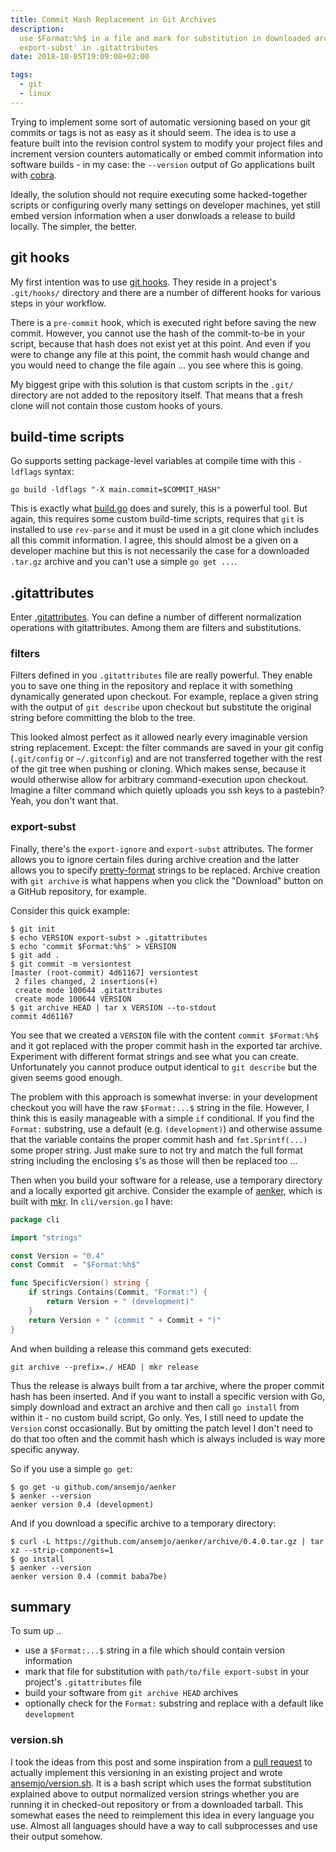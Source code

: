 ```yaml
---
title: Commit Hash Replacement in Git Archives
description:
  use $Format:%h$ in a file and mark for substitution in downloaded archives with 'file
  export-subst' in .gitattributes
date: 2018-10-05T19:09:08+02:00

tags:
  - git
  - linux
---
```


Trying to implement some sort of automatic versioning based on your git commits or tags is not as
easy as it should seem. The idea is to use a feature built into the revision control system to
modify your project files and increment version counters automatically or embed commit information
into software builds - in my case: the `--version` output of Go applications built with
[cobra](https://github.com/spf13/cobra).

<!--more-->

Ideally, the solution should not require executing some hacked-together scripts or configuring
overly many settings on developer machines, yet still embed version information when a user
donwloads a release to build locally. The simpler, the better.

## git hooks

My first intention was to use [git hooks](https://git-scm.com/docs/githooks). They reside in a
project's `.git/hooks/` directory and there are a number of different hooks for various steps in
your workflow.

There is a `pre-commit` hook, which is executed right before saving the new commit. However, you
cannot use the hash of the commit-to-be in your script, because that hash does not exist yet at this
point. And even if you were to change any file at this point, the commit hash would change and you
would need to change the file again ... you see where this is going.

My biggest gripe with this solution is that custom scripts in the `.git/` directory are not added to
the repository itself. That means that a fresh clone will not contain those custom hooks of yours.

## build-time scripts

Go supports setting package-level variables at compile time with this `-ldflags` syntax:

    go build -ldflags "-X main.commit=$COMMIT_HASH"

This is exactly what [build.go](https://github.com/fd0/build-go) does and surely, this is a powerful
tool. But again, this requires some custom build-time scripts, requires that `git` is installed to
use `rev-parse` and it must be used in a git clone which includes all this commit information. I
agree, this should almost be a given on a developer machine but this is not necessarily the case for
a downloaded `.tar.gz` archive and you can't use a simple `go get ...`.

## .gitattributes

Enter [.gitattributes](https://git-scm.com/docs/gitattributes). You can define a number of different
normalization operations with gitattributes. Among them are filters and substitutions.

### filters

Filters defined in you `.gitattributes` file are really powerful. They enable you to save one thing
in the repository and replace it with something dynamically generated upon checkout. For example,
replace a given string with the output of `git describe` upon checkout but substitute the original
string before committing the blob to the tree.

This looked almost perfect as it allowed nearly every imaginable version string replacement. Except:
the filter commands are saved in your git config (`.git/config` or `~/.gitconfig`) and are not
transferred together with the rest of the git tree when pushing or cloning. Which makes sense,
because it would otherwise allow for arbitrary command-execution upon checkout. Imagine a filter
command which quietly uploads you ssh keys to a pastebin? Yeah, you don't want that.

### export-subst

Finally, there's the `export-ignore` and `export-subst` attributes. The former allows you to ignore
certain files during archive creation and the latter allows you to specify
[pretty-format](https://git-scm.com/docs/pretty-formats) strings to be replaced. Archive creation
with `git archive` is what happens when you click the "Download" button on a GitHub repository, for
example.

Consider this quick example:

    $ git init
    $ echo VERSION export-subst > .gitattributes
    $ echo 'commit $Format:%h$' > VERSION
    $ git add .
    $ git commit -m versiontest
    [master (root-commit) 4d61167] versiontest
     2 files changed, 2 insertions(+)
     create mode 100644 .gitattributes
     create mode 100644 VERSION
    $ git archive HEAD | tar x VERSION --to-stdout
    commit 4d61167

You see that we created a `VERSION` file with the content `commit $Format:%h$` and it got replaced
with the proper commit hash in the exported tar archive. Experiment with different format strings
and see what you can create. Unfortunately you cannot produce output identical to `git describe` but
the given seems good enough.

The problem with this approach is somewhat inverse: in your development checkout you will have the
raw `$Format:...$` string in the file. However, I think this is easily manageable with a simple `if`
conditional. If you find the `Format:` substring, use a default (e.g. `(development)`) and otherwise
assume that the variable contains the proper commit hash and `fmt.Sprintf(...)` some proper string.
Just make sure to not try and match the full format string including the enclosing `$`'s as those
will then be replaced too ...

Then when you build your software for a release, use a temporary directory and a locally exported
git archive. Consider the example of [aenker](https://github.com/ansemjo/aenker), which is built
with [mkr](https://github.com/ansemjo/makerelease). In `cli/version.go` I have:

```go
package cli

import "strings"

const Version = "0.4"
const Commit  = "$Format:%h$"

func SpecificVersion() string {
	if strings.Contains(Commit, "Format:") {
		return Version + " (development)"
	}
	return Version + " (commit " + Commit + ")"
}
```

And when building a release this command gets executed:

    git archive --prefix=./ HEAD | mkr release

Thus the release is always built from a tar archive, where the proper commit hash has been inserted.
And if you want to install a specific version with Go, simply download and extract an archive and
then call `go install` from within it - no custom build script, Go only. Yes, I still need to update
the `Version` const occasionally. But by omitting the patch level I don't need to do that too often
and the commit hash which is always included is way more specific anyway.

So if you use a simple `go get`:

    $ go get -u github.com/ansemjo/aenker
    $ aenker --version
    aenker version 0.4 (development)

And if you download a specific archive to a temporary directory:

    $ curl -L https://github.com/ansemjo/aenker/archive/0.4.0.tar.gz | tar xz --strip-components=1
    $ go install
    $ aenker --version
    aenker version 0.4 (commit baba7be)

## summary

To sum up ..

- use a `$Format:...$` string in a file which should contain version information
- mark that file for substitution with `path/to/file export-subst` in your project's
  `.gitattributes` file
- build your software from `git archive HEAD` archives
- optionally check for the `Format:` substring and replace with a default like `development`

### version.<!--nolink-->sh

I took the ideas from this post and some inspiration from a
[pull request](https://github.com/rootless-containers/slirp4netns/pull/35) to actually implement
this versioning in an existing project and wrote
[ansemjo/version.sh](https://github.com/ansemjo/version.sh). It is a bash script which uses the
format substitution explained above to output normalized version strings whether you are running it
in checked-out repository or from a downloaded tarball. This somewhat eases the need to reimplement
this idea in every language you use. Almost all languages should have a way to call subprocesses and
use their output somehow.

